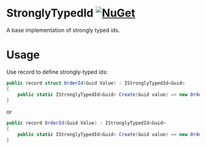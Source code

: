 # StronglyTypedId [![NuGet][badge-nuget]][nuget-package]
A base implementation of strongly typed ids.
# Usage
Use record to define strongly-typed ids:
```C#
public record struct OrderId(Guid Value) : IStronglyTypedId<Guid>
{
    public static IStronglyTypedId<Guid> Create(Guid value) => new OrderId(value);
}
```
or
```C#
public record OrderId(Guid Value) : IStronglyTypedId<Guid>
{
    public static IStronglyTypedId<Guid> Create(Guid value) => new OrderId(value);
}
```


[nuget-package]: https://www.nuget.org/packages/Len.StronglyTypedId/
[badge-nuget]: https://img.shields.io/nuget/v/Len.StronglyTypedId.svg